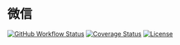 # 微信

[![GitHub Workflow Status](https://img.shields.io/github/workflow/status/miaoxing/wechat/Build?style=flat-square)](https://github.com/miaoxing/wechat/actions)
[![Coverage Status](https://img.shields.io/coveralls/miaoxing/wechat.svg?style=flat-square)](https://coveralls.io/r/miaoxing/wechat?branch=master)
[![License](http://img.shields.io/badge/license-MIT-brightgreen.svg?style=flat-square)](http://www.opensource.org/licenses/MIT)
